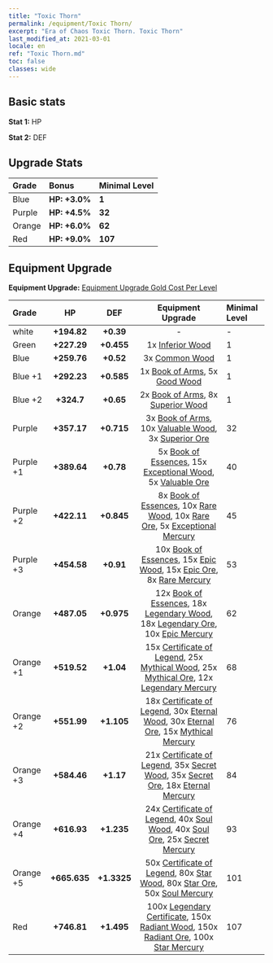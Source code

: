 ```yaml
---
title: "Toxic Thorn"
permalink: /equipment/Toxic Thorn/
excerpt: "Era of Chaos Toxic Thorn. Toxic Thorn"
last_modified_at: 2021-03-01
locale: en
ref: "Toxic Thorn.md"
toc: false
classes: wide
---
```


## Basic stats
 **Stat 1:** HP

 **Stat 2:** DEF

## Upgrade Stats

  |     Grade    |   Bonus | Minimal Level | 
  |:-------------|:--------|:--------------| 
  | Blue | **HP: +3.0%** | **1** | 
  | Purple | **HP: +4.5%** | **32** | 
  | Orange | **HP: +6.0%** | **62** | 
  | Red | **HP: +9.0%** | **107** | 


## Equipment Upgrade
 **Equipment Upgrade:** [Equipment Upgrade Gold Cost Per Level](/equipment/EquipmentUpgradeCostPerLevel/) 

  |          Grade      | HP | DEF | Equipment Upgrade | Minimal Level |
  |:--------------------|:---------:|:---------:|:----------------:|:--------------|
  | white | **+194.82** | **+0.39** | - | - |
  | Green | **+227.29** | **+0.455** | 1x [Inferior Wood](/Items/mat_12/) | 1 |
  | Blue | **+259.76** | **+0.52** | 3x [Common Wood](/Items/mat_53/) | 1 |
  | Blue +1 | **+292.23** | **+0.585** | 1x [Book of Arms](/Items/mat_32/), 5x [Good Wood](/Items/mat_90/) | 1 |
  | Blue +2 | **+324.7** | **+0.65** | 2x [Book of Arms](/Items/mat_71/), 8x [Superior Wood](/Items/mat_28/) | 1 |
  | Purple | **+357.17** | **+0.715** | 3x [Book of Arms](/Items/mat_6/), 10x [Valuable Wood](/Items/mat_43/), 3x [Superior Ore](/Items/mat_13/) | 32 |
  | Purple +1 | **+389.64** | **+0.78** | 5x [Book of Essences](/Items/mat_44/), 15x [Exceptional Wood](/Items/mat_82/), 5x [Valuable Ore](/Items/mat_55/) | 40 |
  | Purple +2 | **+422.11** | **+0.845** | 8x [Book of Essences](/Items/mat_84/), 10x [Rare Wood](/Items/mat_14/), 10x [Rare Ore](/Items/mat_2/), 5x [Exceptional Mercury](/Items/mat_91/) | 45 |
  | Purple +3 | **+454.58** | **+0.91** | 10x [Book of Essences](/Items/mat_20/), 15x [Epic Wood](/Items/mat_57/), 15x [Epic Ore](/Items/mat_42/), 8x [Rare Mercury](/Items/mat_29/) | 53 |
  | Orange | **+487.05** | **+0.975** | 12x [Book of Essences](/Items/mat_60/), 18x [Legendary Wood](/Items/mat_93/), 18x [Legendary Ore](/Items/mat_81/), 10x [Epic Mercury](/Items/mat_70/) | 62 |
  | Orange +1 | **+519.52** | **+1.04** | 15x [Certificate of Legend](/Items/mat_96/), 25x [Mythical Wood](/Items/mat_9/), 25x [Mythical Ore](/Items/mat_23/), 12x [Legendary Mercury](/Items/mat_3/) | 68 |
  | Orange +2 | **+551.99** | **+1.105** | 18x [Certificate of Legend](/Items/mat_25/), 30x [Eternal Wood](/Items/mat_75/), 30x [Eternal Ore](/Items/mat_36/), 15x [Mythical Mercury](/Items/mat_50/) | 76 |
  | Orange +3 | **+584.46** | **+1.17** | 21x [Certificate of Legend](/Items/mat_38/), 35x [Secret Wood](/Items/mat_87/), 35x [Secret Ore](/Items/mat_99/), 18x [Eternal Mercury](/Items/mat_62/) | 84 |
  | Orange +4 | **+616.93** | **+1.235** | 24x [Certificate of Legend](/Items/mat_100/), 40x [Soul Wood](/Items/mat_49/), 40x [Soul Ore](/Items/mat_8/), 25x [Secret Mercury](/Items/mat_22/) | 93 |
  | Orange +5 | **+665.635** | **+1.3325** | 50x [Certificate of Legend](/Items/mat_11/), 80x [Star Wood](/Items/mat_63/), 80x [Star Ore](/Items/mat_72/), 50x [Soul Mercury](/Items/mat_34/) | 101 |
  | Red | **+746.81** | **+1.495** | 100x [Legendary Certificate](/Items/mat_76/), 150x [Radiant Wood](/Items/mat_21/), 150x [Radiant Ore](/Items/mat_88/), 100x [Star Mercury](/Items/mat_98/) | 107 |

